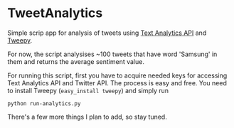 # TweetAnalytics

Simple scrip app for analysis of tweets using [Text Analytics API](https://www.microsoft.com/cognitive-services/en-us/text-analytics-api) and [Tweepy](http://www.tweepy.org/). 

For now, the script analysises ~100 tweets that have word 'Samsung' in them and returns the average sentiment value. 

For running this script, first you have to acquire needed keys for accessing Text Analytics API and Twitter API. The process is easy and free. You need to install Tweepy (`easy_install tweepy`) and simply run 

`python run-analytics.py`

There's a few more things I plan to add, so stay tuned.
